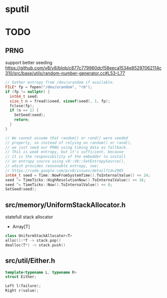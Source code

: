 # sputil

# TODO
## PRNG
support better seeding
https://github.com/v8/v8/blob/c877c779960dcf58eeca1534e85297062114c310/src/base/utils/random-number-generator.cc#L53-L77
```cpp
// Gather entropy from /dev/urandom if available.
FILE* fp = fopen("/dev/urandom", "rb");
if (fp != nullptr) {
  int64_t seed;
  size_t n = fread(&seed, sizeof(seed), 1, fp);
  fclose(fp);
  if (n == 1) {
    SetSeed(seed);
    return;
  }
}

// We cannot assume that random() or rand() were seeded
// properly, so instead of relying on random() or rand(),
// we just seed our PRNG using timing data as fallback.
// This is weak entropy, but it's sufficient, because
// it is the responsibility of the embedder to install
// an entropy source using v8::V8::SetEntropySource(),
// which provides reasonable entropy, see:
// https://code.google.com/p/v8/issues/detail?id=2905
int64_t seed = Time::NowFromSystemTime().ToInternalValue() << 24;
seed ^= TimeTicks::HighResolutionNow().ToInternalValue() << 16;
seed ^= TimeTicks::Now().ToInternalValue() << 8;
SetSeed(seed);
```
## src/memory/UniformStackAllocator.h
statefull stack allocator
- Array[T]
```cpp
class UniformStackAllocator<T>
alloc():*T -> stack.pop()
dealloc(T*) -> stack.push()
```

## src/util/Either.h
```cpp
template<typename L, typename R>
struct Either;

Left l(failure);
Right r(value);
```
